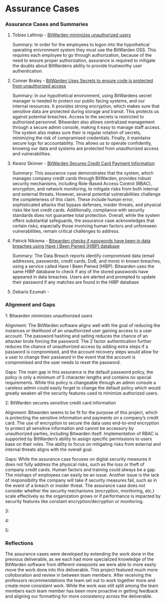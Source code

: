 # Assurance Cases

### Assurance Cases and Summaries

  1. Tobias Lathrop - [BitWarden minimizes unauthorized users](https://github.com/PatrickBN/CYBR8420_Team5/blob/main/Assurance%20Cases/BitWarden%20minimizes%20unauthorized%20users/BitWarden%20minimizes%20unauthorized%20users%20Readme.md)

     Summary: In order for the employees to logon into the hypothetical operating enivronment system they must use the BitWarden OSS. This requires each employee to go through authorization, because of the need to ensure proper authorization, assurance is required to mitigate the doubts about BitWardens ability to provide trustworthy user authentication.
            
  2. Conner Braley - [BitWarden Uses Secrets to ensure code is protected from unauthorized access](https://github.com/PatrickBN/CYBR8420_Team5/blob/main/Assurance%20Cases/Bitwarden%20Using%20Secrets%20To%20Ensure%20Code%20Is%20Protected/BitWarden%20Using%20Secrets%20to%20Ensure%20Code%20is%20Protected%20Readme.md)

     Summary: In our hypothetical environment, using BitWardens secret manager is needed to protect our public facing systems, and our internal resources. It provides strong encryption, which makes sure that sensitive data are protected during storage and transit. This protects us against potential breaches. Access to the secrets is restricted to authorized personnel. Bitwarden also allows centralized management through a secure admin console, making it easy to manage staff access. The system also makes sure their is regular rotation of secrets, minimizing the risk of compramised credentials. Finally, it maintains secure logs for accountability. This allows us to operate confidently, knowing our data and systems are protected from unauthorized access and vulnerabilities.

3. Kwanz Skinner - [BitWarden Secures Credit Card Payment Information](https://github.com/PatrickBN/CYBR8420_Team5/blob/main/Assurance%20Cases/BitWarden%20Secure%20Payments/Secure%20Credit%20Card%20Assurance.md)

    Summary: This assurance case demonstrates that the system, which manages company credit cards through BitWarden, provides robust security mechanisms, including Role-Based Access Control (RBAC), encryption, and network monitoring, to mitigate risks from both internal and external threats. However, several potential vulnerabilities challenge the completeness of this claim. These include human error, sophisticated attacks that bypass defenses, insider threats, and physical risks like lost credit cards. Additionally, compliance with security standards does not guarantee total protection. Overall, while the system offers substantial safeguards, the assurance case acknowledges that certain risks, especially those involving human factors and unforeseen vulnerabilities, remain critical challenges to address.

  4. Patrick Nikiema - [Bitwarden checks if passwords have been in data breaches using Have I Been Pwned (HIBP) database](https://github.com/PatrickBN/CYBR8420_Team5/blob/main/Assurance%20Cases/Bitwardern%20checks%20in%20a%20password%20is%20compromized/Bitwarden%20Compromised%20passwords%20Review.md)

     Summary: The Data Breach reports identify compromised data (email addresses, passwords, credit cards, DoB, and more) in known breaches, using a service called Have I Been Pwned (HIBP). Bitwarden uses the same HIBP database to check if any of the stored passwords have appeared in data breaches. Users are alerted and prompted to update their password if any matches are found in the HIBP database

5. Debaris Ezumah - 

### Alignment and Gaps


  1: Bitwarden minimizes unauthorized users 
      
  Alignment: The BitWarden software aligns well with the goal of reducing the instances or likelihood of an unauthorized user gaining access to a user account. The password hashing and salting reduces the chance of an attacker brute forcing the password. The 2 factor authentication further reduces the chance of unauthorized access by adding extra steps if a password is compromised, and the account recovery steps would allow for a user to change their password in the event that the account is compromised and the user needs to reset the password.
      
  Gaps: The main gap in this assurance is the default password policy, the policy is only a minimum of 5 character lengths and contains no special requirements. While this policy is changeable through an admin console a careless admin could easily forget to change the default policy which would greatly weaken all the security features used to minimize authorized users.

  2: BitWarden secures sensitive credit card information

  Alignment: Bitwarden seems to be fit for the purpose of this project, which is protecting the sensitive information and payments on a company’s credit card. The use of encryption to secure the data uses end-to-end encryption to protect all sensitive information and cannot be accessory by unauthorized parties, including Bitwarden itself. Implementation of RBAC is supported by BitWarden’s ability to assign specific permissions to users base on their roles. The ability to focus on mitigating risks from external and internal threats aligns with the overall goal. 

Gaps: While the assurance case focuses on digital security measures it does not fully address the physical risks, such as the loss or theft of company credit cards. Human factors and training could always be a gap. The mishaps of employees can easily be an issue. Another issue is the lack of responsibility the company will take if security measures fail, such as in the event of a breach or insider threat. The assurance case does not consider whether the security mechanisms (encryption, monitoring, etc.) scale effectively as the organization grows or if performance is impacted by security features like constant encryption/decryption or monitoring.
  
  3:
  
  4:
  
  5:

### Reflections

  The assurance cases were developed by extending the work done in the previous deliverable, as we each had more specialized knowledge of the BitWarden software from different viewpoints we were able to more easily move the work done into this deliverable. This project featured much more colloboration and review in between team members. After receiving the professors recommendations the team set out to work together more and create more consistent work. While the work was still split among the team members each team member has been more proactive in getting feedback and aligning our formatting for more consistency across the deliverable. 
  
